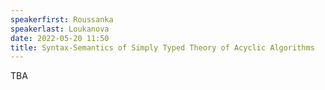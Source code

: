 ```yaml
---
speakerfirst: Roussanka
speakerlast: Loukanova
date: 2022-05-20 11:50
title: Syntax-Semantics of Simply Typed Theory of Acyclic Algorithms
---
```


TBA
